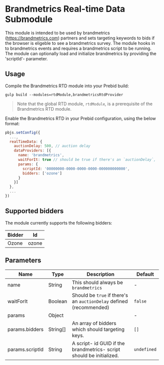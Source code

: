 # Brandmetrics Real-time Data Submodule
This module is intended to be used by brandmetrics (https://brandmetrics.com) partners and sets targeting keywords to bids if the browser is eligeble to see a brandmetrics survey.
The module hooks in to brandmetrics events and requires a brandmetrics script to be running. The module can optionally load and initialize brandmetrics by providing the 'scriptId'- parameter.

## Usage
Compile the Brandmetrics RTD module into your Prebid build:
```
gulp build --modules=rtdModule,brandmetricsRtdProvider
```

> Note that the global RTD module, `rtdModule`, is a prerequisite of the Brandmetrics RTD module.

Enable the Brandmetrics RTD in your Prebid configuration, using the below format:

```javascript
pbjs.setConfig({
  ...,
  realTimeData: {
    auctionDelay: 500, // auction delay
    dataProviders: [{
      name: 'brandmetrics',
      waitForIt: true // should be true if there's an `auctionDelay`,
      params: {
        scriptId: '00000000-0000-0000-0000-000000000000',
        bidders: ['ozone']
      }
    }]
  },
  ...
})
```

## Supported bidders

The module currently supports the following bidders:

| Bidder | Id    |
| ------ | ----- |
| Ozone  | ozone |


## Parameters
| Name              | Type                 | Description        | Default        |
| ----------------- | -------------------- | ------------------ | ------------------ |
| name              | String               | This should always be `brandmetrics` | - |
| waitForIt         | Boolean              | Should be `true` if there's an `auctionDelay` defined (recommended) | `false` |
| params            | Object               |                 | - |
| params.bidders    | String[]             | An array of bidders which should targeting keys. | `[]` |
| params.scriptId   | String               | A script- id GUID if the brandmetrics- script should be initialized. | `undefined` |
